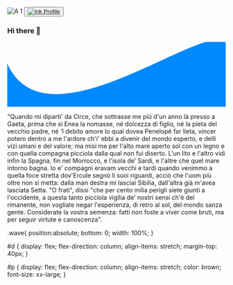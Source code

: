 ![A 1](https://user-images.githubusercontent.com/95488234/178058828-eb126c10-3ec5-4670-9e3f-7bd065a6ca60.png)
<button>
<a href="https://www.linkedin.com/in/mauro-cocciolo" target="_blank"/>![ink](https://user-images.githubusercontent.com/95488234/177068790-c1c0ab81-9c62-4e98-9b9f-53e2637e8735.png)
Profile</a> 
</button> 

### Hi there 👋
<!DOCTYPE html>
<html lang="en">
<head>
    <meta charset="UTF-8">
    <meta http-equiv="X-UA-Compatible" content="IE=edge">
    <meta name="viewport" content="width=device-width, initial-scale=1.0">
    <title>Document</title>
    <link rel="stylesheet" href="./wave.css">
</head>
<body>
    <div class="wave" style="height: 150px; overflow: hidden;" ><svg viewBox="0 0 500 150" preserveAspectRatio="none" style="height: 100%; width: 100%;"><path d="M0.00,49.98 C102.42,282.55 560.66,-150.66 500.00,49.98 L500.00,150.00 L0.00,150.00 Z" style="stroke: none; fill: #08f;"></path></svg></div>
<div id="d">
    <p id="p">
        "Quando mi diparti' da Circe, che sottrasse
        me più d'un anno là presso a Gaeta,
        prima che sì Enea la nomasse,
        né dolcezza di figlio, né la pieta
        del vecchio padre, né 'l debito amore
        lo qual dovea Penelopé far lieta,
        vincer potero dentro a me l'ardore
        ch'i' ebbi a divenir del mondo esperto,
        e delli vizi umani e del valore;
        ma misi me per l'alto mare aperto
        sol con un legno e con quella compagna
        picciola dalla qual non fui diserto.
        L'un lito e l'altro vidi infin la Spagna,
        fin nel Morrocco, e l'isola de’ Sardi,
        e l'altre che quel mare intorno bagna.
        Io e' compagni eravam vecchi e tardi
        quando venimmo a quella foce stretta
        dov'Ercule segnò li suoi riguardi,
        acciò che l'uom più oltre non si metta:
        dalla man destra mi lasciai Sibilia,
        dall'altra già m'avea lasciata Setta.
        "O frati", dissi "che per cento milia
        perigli siete giunti a l'occidente,
        a questa tanto picciola vigilia
        de’ nostri sensi ch'è del rimanente,
        non vogliate negar l'esperienza,
        di retro al sol, del mondo sanza gente.
        Considerate la vostra semenza:
        fatti non foste a viver come bruti,
        ma per seguir virtute e canoscenza".
        </p>
</div>
</body>
</html>

.wave{
    position:absolute;
    bottom: 0;
    width: 100%;
}


#d {
    display: flex;
    flex-direction: column;
    align-items: stretch;
   margin-top: 40px;
}

#p {
    display: flex;
    flex-direction: column;
    align-items: stretch;
    color: brown;
    font-size: xx-large;
}



<!--
**Mauro-Cocciolo/Mauro-Cocciolo** is a ✨ _special_ ✨ repository because its `README.md` (this file) appears on your GitHub profile.

Here are some ideas to get you started:

- 🔭 I’m currently working on ...
- 🌱 I’m currently learning ...
- 👯 I’m looking to collaborate on ...
- 🤔 I’m looking for help with ...
- 💬 Ask me about ...
- 📫 How to reach me: ...
- 😄 Pronouns: ...
- ⚡ Fun fact: ...
-->
